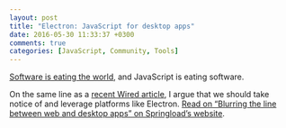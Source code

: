 ```yaml
---
layout: post
title: "Electron: JavaScript for desktop apps"
date: 2016-05-30 11:33:37 +0300
comments: true
categories: [JavaScript, Community, Tools]
---
```


[Software is eating the world](http://www.wsj.com/articles/SB10001424053111903480904576512250915629460), and JavaScript is eating software.

<!-- more -->

On the same line as a [recent Wired article](http://www.wired.com/2016/05/javascript-conquered-web-now-taking-desktop/), I argue that we should take notice of and leverage platforms like Electron. [Read on “Blurring the line between web and desktop apps” on Springload’s website](https://www.springload.co.nz/blog/blurring-line-between-web-and-desktop-apps/).